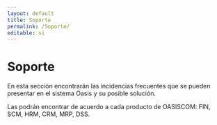 ```yaml
---
layout: default
title: Soporte
permalink: /Soporte/
editable: si
---
```

# Soporte

En esta sección encontrarán las incidencias frecuentes que se pueden presentar en el sistema Oasis y su posible solución.  

Las podrán encontrar de acuerdo a cada producto de OASISCOM: FIN, SCM, HRM, CRM, MRP, DSS.  


